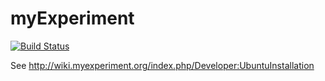 myExperiment
============

[![Build Status](https://travis-ci.org/myExperiment/myExperiment.svg?branch=master)](https://travis-ci.org/myExperiment/myExperiment)

See http://wiki.myexperiment.org/index.php/Developer:UbuntuInstallation
